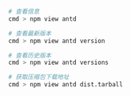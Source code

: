 ```bash
# 查看信息
cmd > npm view antd
```

```bash
# 查看最新版本
cmd > npm view antd version
```

```bash
# 查看历史版本
cmd > npm view antd versions
```

```bash
# 获取压缩包下载地址
cmd > npm view antd dist.tarball
```